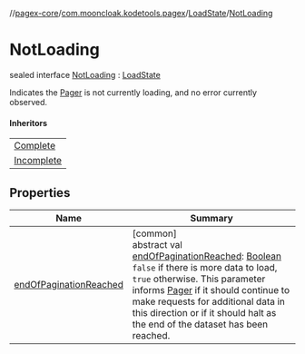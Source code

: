 //[pagex-core](../../../../index.md)/[com.mooncloak.kodetools.pagex](../../index.md)/[LoadState](../index.md)/[NotLoading](index.md)

# NotLoading

sealed interface [NotLoading](index.md) : [LoadState](../index.md)

Indicates the [Pager](../../-pager/index.md) is not currently loading, and no error currently observed.

#### Inheritors

| |
|---|
| [Complete](../-complete/index.md) |
| [Incomplete](../-incomplete/index.md) |

## Properties

| Name | Summary |
|---|---|
| [endOfPaginationReached](../end-of-pagination-reached.md) | [common]<br>abstract val [endOfPaginationReached](../end-of-pagination-reached.md): [Boolean](https://kotlinlang.org/api/latest/jvm/stdlib/kotlin/-boolean/index.html)<br>`false` if there is more data to load, `true` otherwise. This parameter informs [Pager](../../-pager/index.md) if it should continue to make requests for additional data in this direction or if it should halt as the end of the dataset has been reached. |
